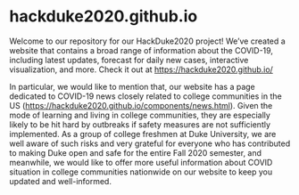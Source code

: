 # hackduke2020.github.io
Welcome to our repository for our HackDuke2020 project! We’ve created a website that contains a broad range of information about the COVID-19, including latest updates, forecast for daily new cases, interactive visualization, and more. Check it out at https://hackduke2020.github.io/

In particular, we would like to mention that, our website has a page dedicated to COVID-19 news closely related to college communities in the US (https://hackduke2020.github.io/components/news.html). Given the mode of learning and living in college communities, they are especially likely to be hit hard by outbreaks if safety measures are not sufficiently implemented. As a group of college freshmen at Duke University, we are well aware of such risks and very grateful for everyone who has contributed to making Duke open and safe for the entire Fall 2020 semester, and meanwhile, we would like to offer more useful information about COVID situation in college communities nationwide on our website to keep you updated and well-informed. 
